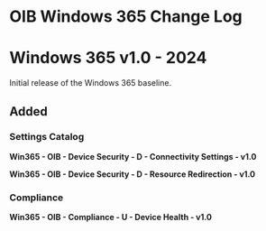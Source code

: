 # OIB Windows 365 Change Log

# Windows 365 v1.0 - 2024
Initial release of the Windows 365 baseline.

## Added
### Settings Catalog
**Win365 - OIB - Device Security - D - Connectivity Settings - v1.0**

**Win365 - OIB - Device Security - D - Resource Redirection - v1.0**

### Compliance
**Win365 - OIB - Compliance - U - Device Health - v1.0**